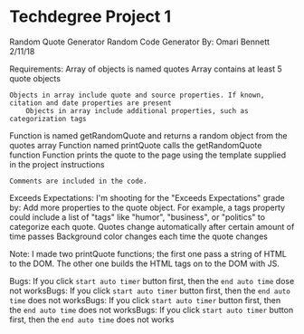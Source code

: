 # Techdegree Project 1

Random Quote Generator
Random Code Generator
By: Omari Bennett 2/11/18

Requirements:
	Array of objects is named quotes
	Array contains at least 5 quote objects

	Objects in array include quote and source properties. If known, citation and date properties are present
		Objects in array include additional properties, such as categorization tags

Function is named getRandomQuote and returns a random object from the quotes array
	Function named printQuote calls the getRandomQuote function
		Function prints the quote to the page using the template supplied in the project instructions

	Comments are included in the code.

Exceeds Expectations:
	I'm shooting for the "Exceeds Expectations" grade by:
		Add more properties to the quote object. For example, a tags property could include a list of "tags" like "humor", "business", or "politics" to categorize each quote.
	Quotes change automatically after certain amount of time passes
		Background color changes each time the quote changes

Note: I made two printQuote functions; the first one pass a string of HTML to the DOM.
	 The other one builds the HTML tags on to the DOM with JS.

Bugs: If you click `start auto timer` button first, then the `end auto time` dose not worksBugs: If you click `start auto timer` button first, then the `end auto time` does not worksBugs: If you click `start auto timer` button first, then the `end auto time` does not worksBugs: If you click `start auto timer` button first, then the `end auto time` does not works